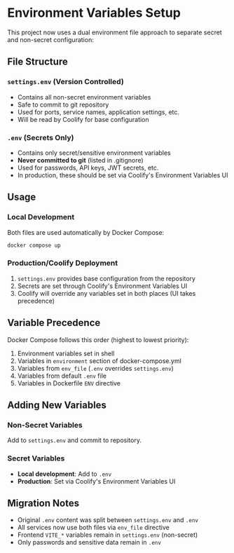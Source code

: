 # Environment Variables Setup

This project now uses a dual environment file approach to separate secret and non-secret configuration:

## File Structure

### `settings.env` (Version Controlled)
- Contains all non-secret environment variables
- Safe to commit to git repository
- Used for ports, service names, application settings, etc.
- Will be read by Coolify for base configuration

### `.env` (Secrets Only)
- Contains only secret/sensitive environment variables
- **Never committed to git** (listed in .gitignore)
- Used for passwords, API keys, JWT secrets, etc.
- In production, these should be set via Coolify's Environment Variables UI

## Usage

### Local Development
Both files are used automatically by Docker Compose:
```bash
docker compose up
```

### Production/Coolify Deployment
1. `settings.env` provides base configuration from the repository
2. Secrets are set through Coolify's Environment Variables UI
3. Coolify will override any variables set in both places (UI takes precedence)

## Variable Precedence
Docker Compose follows this order (highest to lowest priority):
1. Environment variables set in shell
2. Variables in `environment` section of docker-compose.yml
3. Variables from `env_file` (`.env` overrides `settings.env`)
4. Variables from default `.env` file
5. Variables in Dockerfile `ENV` directive

## Adding New Variables

### Non-Secret Variables
Add to `settings.env` and commit to repository.

### Secret Variables
- **Local development**: Add to `.env`
- **Production**: Set via Coolify's Environment Variables UI

## Migration Notes
- Original `.env` content was split between `settings.env` and `.env`
- All services now use both files via `env_file` directive
- Frontend `VITE_*` variables remain in `settings.env` (non-secret)
- Only passwords and sensitive data remain in `.env`